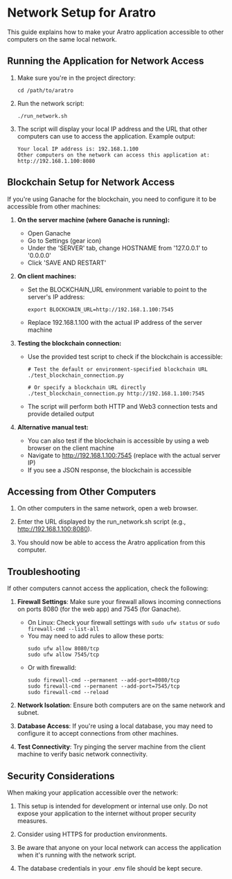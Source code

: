 # Network Setup for Aratro

This guide explains how to make your Aratro application accessible to other computers on the same local network.

## Running the Application for Network Access

1. Make sure you're in the project directory:
   ```
   cd /path/to/aratro
   ```

2. Run the network script:
   ```
   ./run_network.sh
   ```

3. The script will display your local IP address and the URL that other computers can use to access the application.
   Example output:
   ```
   Your local IP address is: 192.168.1.100
   Other computers on the network can access this application at: http://192.168.1.100:8080
   ```

## Blockchain Setup for Network Access

If you're using Ganache for the blockchain, you need to configure it to be accessible from other machines:

1. **On the server machine (where Ganache is running):**
   - Open Ganache
   - Go to Settings (gear icon)
   - Under the 'SERVER' tab, change HOSTNAME from '127.0.0.1' to '0.0.0.0'
   - Click 'SAVE AND RESTART'

2. **On client machines:**
   - Set the BLOCKCHAIN_URL environment variable to point to the server's IP address:
     ```
     export BLOCKCHAIN_URL=http://192.168.1.100:7545
     ```
   - Replace 192.168.1.100 with the actual IP address of the server machine

3. **Testing the blockchain connection:**
   - Use the provided test script to check if the blockchain is accessible:
     ```
     # Test the default or environment-specified blockchain URL
     ./test_blockchain_connection.py
     
     # Or specify a blockchain URL directly
     ./test_blockchain_connection.py http://192.168.1.100:7545
     ```
   - The script will perform both HTTP and Web3 connection tests and provide detailed output

4. **Alternative manual test:**
   - You can also test if the blockchain is accessible by using a web browser on the client machine
   - Navigate to http://192.168.1.100:7545 (replace with the actual server IP)
   - If you see a JSON response, the blockchain is accessible

## Accessing from Other Computers

1. On other computers in the same network, open a web browser.

2. Enter the URL displayed by the run_network.sh script (e.g., http://192.168.1.100:8080).

3. You should now be able to access the Aratro application from this computer.

## Troubleshooting

If other computers cannot access the application, check the following:

1. **Firewall Settings**: Make sure your firewall allows incoming connections on ports 8080 (for the web app) and 7545 (for Ganache).
   - On Linux: Check your firewall settings with `sudo ufw status` or `sudo firewall-cmd --list-all`
   - You may need to add rules to allow these ports:
     ```
     sudo ufw allow 8080/tcp
     sudo ufw allow 7545/tcp
     ```
   - Or with firewalld:
     ```
     sudo firewall-cmd --permanent --add-port=8080/tcp
     sudo firewall-cmd --permanent --add-port=7545/tcp
     sudo firewall-cmd --reload
     ```

2. **Network Isolation**: Ensure both computers are on the same network and subnet.

3. **Database Access**: If you're using a local database, you may need to configure it to accept connections from other machines.

4. **Test Connectivity**: Try pinging the server machine from the client machine to verify basic network connectivity.

## Security Considerations

When making your application accessible over the network:

1. This setup is intended for development or internal use only. Do not expose your application to the internet without proper security measures.

2. Consider using HTTPS for production environments.

3. Be aware that anyone on your local network can access the application when it's running with the network script.

4. The database credentials in your .env file should be kept secure. 